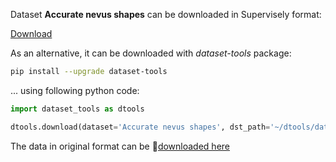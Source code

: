 Dataset **Accurate nevus shapes** can be downloaded in Supervisely format:

 [Download](https://assets.supervisely.com/supervisely-supervisely-assets-public/teams_storage/f/f/wa/DQUbdfemWn7LKfL8O1GIJIbyJS7ArUnvrfL5RDRdyHGuwK7bIG0HM3TSSWEzYaGJkMpPRI4hHAx5HoT4XOws6I6RM4zjnvB9l6YQd23z7eOg0vZqzVrU67j5AtPU.tar)

As an alternative, it can be downloaded with *dataset-tools* package:
``` bash
pip install --upgrade dataset-tools
```

... using following python code:
``` python
import dataset_tools as dtools

dtools.download(dataset='Accurate nevus shapes', dst_path='~/dtools/datasets/Accurate nevus shapes.tar')
```
The data in original format can be 🔗[downloaded here](https://www.kaggle.com/datasets/metavision/accurate-nevus-shapessegmentation/download?datasetVersionNumber=1)